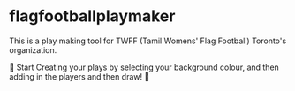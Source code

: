 # flagfootballplaymaker
This is a play making tool for TWFF (Tamil Womens' Flag Football) Toronto's organization. 

🏈 Start Creating your plays by selecting your background colour, and then adding in the players and then draw! 🏈
